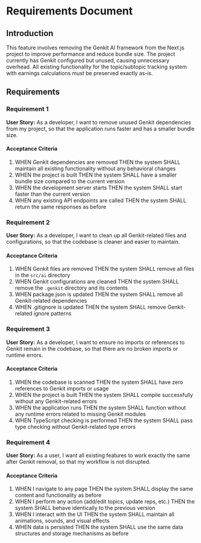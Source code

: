 # Requirements Document

## Introduction

This feature involves removing the Genkit AI framework from the Next.js project to improve performance and reduce bundle size. The project currently has Genkit configured but unused, causing unnecessary overhead. All existing functionality for the topic/subtopic tracking system with earnings calculations must be preserved exactly as-is.

## Requirements

### Requirement 1

**User Story:** As a developer, I want to remove unused Genkit dependencies from my project, so that the application runs faster and has a smaller bundle size.

#### Acceptance Criteria

1. WHEN Genkit dependencies are removed THEN the system SHALL maintain all existing functionality without any behavioral changes
2. WHEN the project is built THEN the system SHALL have a smaller bundle size compared to the current version
3. WHEN the development server starts THEN the system SHALL start faster than the current version
4. WHEN any existing API endpoints are called THEN the system SHALL return the same responses as before

### Requirement 2

**User Story:** As a developer, I want to clean up all Genkit-related files and configurations, so that the codebase is cleaner and easier to maintain.

#### Acceptance Criteria

1. WHEN Genkit files are removed THEN the system SHALL remove all files in the `src/ai` directory
2. WHEN Genkit configurations are cleaned THEN the system SHALL remove the `.genkit` directory and its contents
3. WHEN package.json is updated THEN the system SHALL remove all Genkit-related dependencies
4. WHEN .gitignore is updated THEN the system SHALL remove Genkit-related ignore patterns

### Requirement 3

**User Story:** As a developer, I want to ensure no imports or references to Genkit remain in the codebase, so that there are no broken imports or runtime errors.

#### Acceptance Criteria

1. WHEN the codebase is scanned THEN the system SHALL have zero references to Genkit imports or usage
2. WHEN the project is built THEN the system SHALL compile successfully without any Genkit-related errors
3. WHEN the application runs THEN the system SHALL function without any runtime errors related to missing Genkit modules
4. WHEN TypeScript checking is performed THEN the system SHALL pass type checking without Genkit-related type errors

### Requirement 4

**User Story:** As a user, I want all existing features to work exactly the same after Genkit removal, so that my workflow is not disrupted.

#### Acceptance Criteria

1. WHEN I navigate to any page THEN the system SHALL display the same content and functionality as before
2. WHEN I perform any action (add/edit topics, update reps, etc.) THEN the system SHALL behave identically to the previous version
3. WHEN I interact with the UI THEN the system SHALL maintain all animations, sounds, and visual effects
4. WHEN data is persisted THEN the system SHALL use the same data structures and storage mechanisms as before
